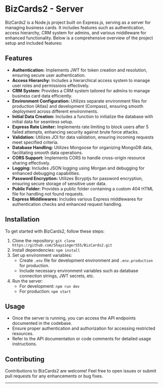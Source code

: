 # BizCards2 - Server

BizCards2 is a Node.js project built on Express.js, serving as a server for managing business cards. It includes features such as authentication, access hierarchy, CRM system for admins, and various middleware for enhanced functionality. Below is a comprehensive overview of the project setup and included features:

## Features

- **Authentication:** Implements JWT for token creation and resolution, ensuring secure user authentication.
- **Access Hierarchy:** Includes a hierarchical access system to manage user roles and permissions effectively.
- **CRM System:** Provides a CRM system tailored for admins to manage business card data efficiently.
- **Environment Configuration:** Utilizes separate environment files for production (Atlas) and development (Compass), ensuring smooth deployment across different environments.
- **Initial Data Creation:** Includes a function to initialize the database with initial data for seamless setup.
- **Express Rate Limiter:** Implements rate limiting to block users after 5 failed attempts, enhancing security against brute force attacks.
- **Validation:** Utilizes JOI for data validation, ensuring incoming requests meet specified criteria.
- **Database Handling:** Utilizes Mongoose for organizing MongoDB data, facilitating smooth data operations.
- **CORS Support:** Implements CORS to handle cross-origin resource sharing effectively.
- **Logging:** Includes JSON logging using Morgan and debugging for enhanced debugging capabilities.
- **Password Encryption:** Utilizes Bcryptjs for password encryption, ensuring secure storage of sensitive user data.
- **Public Folder:** Provides a public folder containing a custom 404 HTML file for handling not found requests.
- **Express Middlewares:** Includes various Express middlewares for authentication checks and enhanced request handling.

## Installation

To get started with BizCards2, follow these steps:

1. Clone the repository: `git clone https://github.com/Shayzinger555/BizCards2.git`
2. Install dependencies: `npm install`
3. Set up environment variables:
   - Create `.env` file for development environment and `.env.production` for production.
   - Include necessary environment variables such as database connection strings, JWT secrets, etc.
4. Run the server:
   - For development: `npm run dev`
   - For production: `npm start`

## Usage

- Once the server is running, you can access the API endpoints documented in the codebase.
- Ensure proper authentication and authorization for accessing restricted resources.
- Refer to the API documentation or code comments for detailed usage instructions.

## Contributing

Contributions to BizCards2 are welcome! Feel free to open issues or submit pull requests for any enhancements or bug fixes.

---


